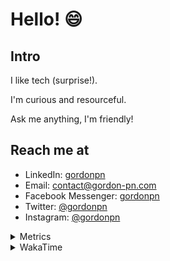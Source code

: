 # Hello! 😄

## Intro

I like tech (surprise!).

I'm curious and resourceful.

Ask me anything, I'm friendly!

## Reach me at

- LinkedIn: [gordonpn](https://www.linkedin.com/in/gordonpn/)
- Email: [contact@gordon-pn.com](mailto:contact@gordon-pn.com)
- Facebook Messenger: [gordonpn](https://www.messenger.com/t/Gordonpn)
- Twitter: [@gordonpn](https://twitter.com/Gordonpn)
- Instagram: [@gordonpn](https://www.instagram.com/gordonpn/)

<details>
  <summary>Metrics</summary>

  <img align="center" src="https://github.com/gordonpn/gordonpn/blob/master/github-metrics.svg" alt="GitHub Metrics">

</details>

<details>
  <summary>WakaTime</summary>

  <!--START_SECTION:waka-->
📊 **This Week I Spent My Time On** 

```text
💬 Programming Languages: 
Java                     3 hrs 51 mins       ██████████████████░░░░░░░   72.50 % 
Text                     27 mins             ██░░░░░░░░░░░░░░░░░░░░░░░   08.71 % 
Groovy                   23 mins             ██░░░░░░░░░░░░░░░░░░░░░░░   07.46 % 
YAML                     12 mins             █░░░░░░░░░░░░░░░░░░░░░░░░   03.94 % 
SQL                      10 mins             █░░░░░░░░░░░░░░░░░░░░░░░░   03.26 % 

🔥 Editors: 
IntelliJ IDEA            5 hrs 13 mins       █████████████████████████   98.31 % 
VS Code                  5 mins              ░░░░░░░░░░░░░░░░░░░░░░░░░   01.69 % 
```


 Last Updated on 04/12/2024 16:29:38 UTC
<!--END_SECTION:waka-->
</details>
